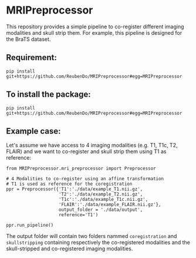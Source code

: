 # MRIPreprocessor

This repository provides a simple pipeline to co-register different imaging modalities and skull strip them.
For example, this pipeline is designed for the BraTS dataset.

## Requirement:
```
pip install  git+https://github.com/ReubenDo/MRIPreprocessor#egg=MRIPreprocessor
```

## To install the package:
```
pip install  git+https://github.com/ReubenDo/MRIPreprocessor#egg=MRIPreprocessor
```

## Example case:
Let's assume we have access to 4 imaging modalities (e.g. T1, T1c, T2, FLAIR) and we want to co-register and skull strip them using T1 as reference:
```
from MRIPreprocessor.mri_preprocessor import Preprocessor

# 4 Modalities to co-register using an affine transformation
# T1 is used as reference for the coregistration
ppr = Preprocessor({'T1':'./data/example_T1.nii.gz',
                    'T2':'./data/example_T2.nii.gz',
                    'T1c':'./data/example_T1c.nii.gz',
                    'FLAIR':'./data/example_FLAIR.nii.gz'},
                    output_folder = './data/output',
                    reference='T1')

ppr.run_pipeline()
```
The output folder will contain two folders nammed `coregistration` and `skullstripping` containing respectively the co-registered modalities and the skull-stripped and co-registered imaging modalities.
